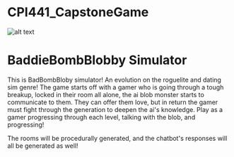 # CPI441_CapstoneGame
![alt text](https://drive.google.com/file/d/19X78zp5mlNuh79nhHRuqmTlWb7gQpHYH/view?usp=sharing)
# BaddieBombBlobby Simulator

This is BadBombBloby simulator! An evolution on the roguelite and dating sim genre!
The game starts off with a gamer who is going through a tough breakup, locked in their
room all alone, the ai blob monster starts to communicate to them.
They can offer them love, but in return the gamer must fight through the generation to deepen
the ai's knowledge. 
Play as a gamer progressing through each level, talking with the blob, and progressing!

The rooms will be procedurally generated, and the chatbot's responses will all be generated as well!
